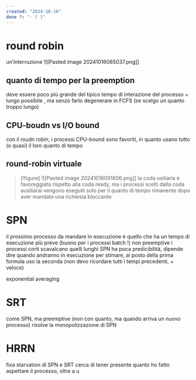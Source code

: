 ```yaml
---
created: "2024-10-16"
done ?: "- [ ]"
---
```

# round robin
un’interruzione
![[Pasted image 20241016085037.png]]
## quanto di tempo per la preemption
deve essere poco più grande del tipico tempo di interazione del processo
\+ lungo possibile , ma senzo farlo degenerare in FCFS (se scelgo un quanto troppo lungo)
## CPU-boudn vs I/O bound
con il roudn robin, i processi CPU-bound sono favoriti, in quanto usano tutto (o quasi) il loro quanto di tempo
## round-robin virtuale
>[!figure] ![[Pasted image 20241016091806.png]]
la coda usiliaria è favoreggiata rispetto alla coda ready, ma i processi scelti dalla coda ausiliarai vengono eseguiti solo per il quanto di tempo rimanente dopo aver mandato una richiesta bloccante
# SPN
il prossimo processo da mandare in esecuzione è quello che ha un tempo di esecuzione più preve (buono per i processi batch !)
non preemptive
i processi corti scavalcano quelli lunghi
SPN ha poca predicibilità, dipende dire quando andranno in esecuzione
per stimare, al posto della prima formula uso la seconda (non devo ricordare tutti i tempi precedenti, + veloce)

exponential averaging
# SRT
come SPN, ma preemptive (non con quanto, ma quando arriva un nuovo processo)
risolve la monopolizzazione di SPN
# HRRN
fixa starvation di SPN e SRT
cerca di tener presente quanto ho fatto aspettare il processo, oltre a u